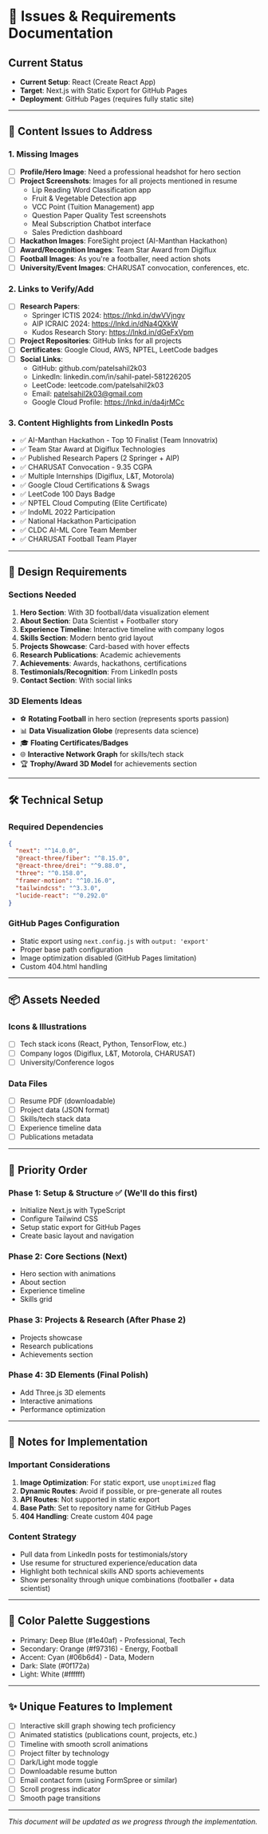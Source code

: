 # 🚨 Issues & Requirements Documentation

## Current Status
- **Current Setup**: React (Create React App)
- **Target**: Next.js with Static Export for GitHub Pages
- **Deployment**: GitHub Pages (requires fully static site)

---

## 📝 Content Issues to Address

### 1. Missing Images
- [ ] **Profile/Hero Image**: Need a professional headshot for hero section
- [ ] **Project Screenshots**: Images for all projects mentioned in resume
  - Lip Reading Word Classification app
  - Fruit & Vegetable Detection app
  - VCC Point (Tuition Management) app
  - Question Paper Quality Test screenshots
  - Meal Subscription Chatbot interface
  - Sales Prediction dashboard
- [ ] **Hackathon Images**: ForeSight project (AI-Manthan Hackathon)
- [ ] **Award/Recognition Images**: Team Star Award from Digiflux
- [ ] **Football Images**: As you're a footballer, need action shots
- [ ] **University/Event Images**: CHARUSAT convocation, conferences, etc.

### 2. Links to Verify/Add
- [ ] **Research Papers**:
  - Springer ICTIS 2024: https://lnkd.in/dwVVjngv
  - AIP ICRAIC 2024: https://lnkd.in/dNa4QXkW
  - Kudos Research Story: https://lnkd.in/dGeFxVpm
- [ ] **Project Repositories**: GitHub links for all projects
- [ ] **Certificates**: Google Cloud, AWS, NPTEL, LeetCode badges
- [ ] **Social Links**:
  - GitHub: github.com/patelsahil2k03
  - LinkedIn: linkedin.com/in/sahil-patel-581226205
  - LeetCode: leetcode.com/patelsahil2k03
  - Email: patelsahil2k03@gmail.com
  - Google Cloud Profile: https://lnkd.in/da4jrMCc

### 3. Content Highlights from LinkedIn Posts
- ✅ AI-Manthan Hackathon - Top 10 Finalist (Team Innovatrix)
- ✅ Team Star Award at Digiflux Technologies
- ✅ Published Research Papers (2 Springer + AIP)
- ✅ CHARUSAT Convocation - 9.35 CGPA
- ✅ Multiple Internships (Digiflux, L&T, Motorola)
- ✅ Google Cloud Certifications & Swags
- ✅ LeetCode 100 Days Badge
- ✅ NPTEL Cloud Computing (Elite Certificate)
- ✅ IndoML 2022 Participation
- ✅ National Hackathon Participation
- ✅ CLDC AI-ML Core Team Member
- ✅ CHARUSAT Football Team Player

---

## 🎨 Design Requirements

### Sections Needed
1. **Hero Section**: With 3D football/data visualization element
2. **About Section**: Data Scientist + Footballer story
3. **Experience Timeline**: Interactive timeline with company logos
4. **Skills Section**: Modern bento grid layout
5. **Projects Showcase**: Card-based with hover effects
6. **Research Publications**: Academic achievements
7. **Achievements**: Awards, hackathons, certifications
8. **Testimonials/Recognition**: From LinkedIn posts
9. **Contact Section**: With social links

### 3D Elements Ideas
- ⚽ **Rotating Football** in hero section (represents sports passion)
- 📊 **Data Visualization Globe** (represents data science)
- 🎓 **Floating Certificates/Badges**
- 🌐 **Interactive Network Graph** for skills/tech stack
- 🏆 **Trophy/Award 3D Model** for achievements section

---

## 🛠️ Technical Setup

### Required Dependencies
```json
{
  "next": "^14.0.0",
  "@react-three/fiber": "^8.15.0",
  "@react-three/drei": "^9.88.0",
  "three": "^0.158.0",
  "framer-motion": "^10.16.0",
  "tailwindcss": "^3.3.0",
  "lucide-react": "^0.292.0"
}
```

### GitHub Pages Configuration
- Static export using `next.config.js` with `output: 'export'`
- Proper base path configuration
- Image optimization disabled (GitHub Pages limitation)
- Custom 404.html handling

---

## 📦 Assets Needed

### Icons & Illustrations
- [ ] Tech stack icons (React, Python, TensorFlow, etc.)
- [ ] Company logos (Digiflux, L&T, Motorola, CHARUSAT)
- [ ] University/Conference logos

### Data Files
- [ ] Resume PDF (downloadable)
- [ ] Project data (JSON format)
- [ ] Skills/tech stack data
- [ ] Experience timeline data
- [ ] Publications metadata

---

## 🎯 Priority Order

### Phase 1: Setup & Structure ✅ (We'll do this first)
- Initialize Next.js with TypeScript
- Configure Tailwind CSS
- Setup static export for GitHub Pages
- Create basic layout and navigation

### Phase 2: Core Sections (Next)
- Hero section with animations
- About section
- Experience timeline
- Skills grid

### Phase 3: Projects & Research (After Phase 2)
- Projects showcase
- Research publications
- Achievements section

### Phase 4: 3D Elements (Final Polish)
- Add Three.js 3D elements
- Interactive animations
- Performance optimization

---

## 📝 Notes for Implementation

### Important Considerations
1. **Image Optimization**: For static export, use `unoptimized` flag
2. **Dynamic Routes**: Avoid if possible, or pre-generate all routes
3. **API Routes**: Not supported in static export
4. **Base Path**: Set to repository name for GitHub Pages
5. **404 Handling**: Create custom 404 page

### Content Strategy
- Pull data from LinkedIn posts for testimonials/story
- Use resume for structured experience/education data
- Highlight both technical skills AND sports achievements
- Show personality through unique combinations (footballer + data scientist)

---

## 🎨 Color Palette Suggestions
- Primary: Deep Blue (#1e40af) - Professional, Tech
- Secondary: Orange (#f97316) - Energy, Football
- Accent: Cyan (#06b6d4) - Data, Modern
- Dark: Slate (#0f172a)
- Light: White (#ffffff)

---

## ✨ Unique Features to Implement
- [ ] Interactive skill graph showing tech proficiency
- [ ] Animated statistics (publications count, projects, etc.)
- [ ] Timeline with smooth scroll animations
- [ ] Project filter by technology
- [ ] Dark/Light mode toggle
- [ ] Downloadable resume button
- [ ] Email contact form (using FormSpree or similar)
- [ ] Scroll progress indicator
- [ ] Smooth page transitions

---

*This document will be updated as we progress through the implementation.*
